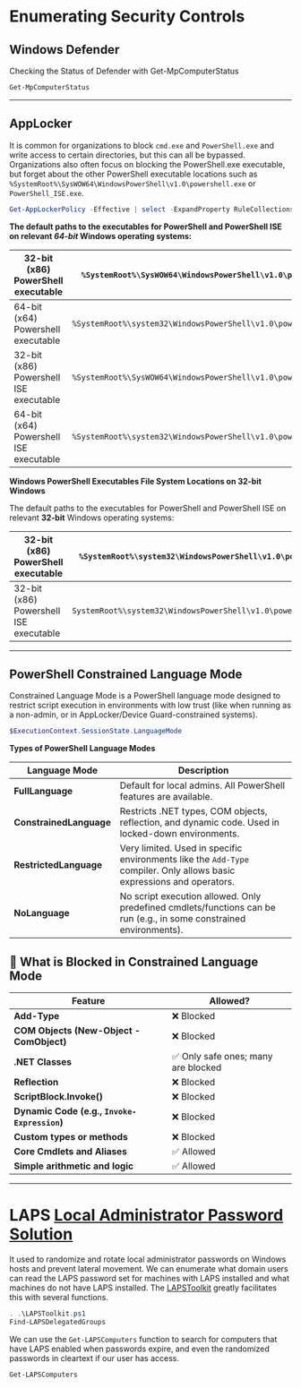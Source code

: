 # Enumerating Security Controls
## Windows Defender
Checking the Status of Defender with Get-MpComputerStatus
```powershell
Get-MpComputerStatus
```
---

## AppLocker
It is common for organizations to block `cmd.exe` and `PowerShell.exe` and write access to certain directories, but this can all be bypassed. Organizations also often focus on blocking the PowerShell.exe executable, but forget about the other PowerShell executable locations such as `%SystemRoot%\SysWOW64\WindowsPowerShell\v1.0\powershell.exe` or `PowerShell_ISE.exe`. 

```powershell
Get-AppLockerPolicy -Effective | select -ExpandProperty RuleCollections
```
**The default paths to the executables for PowerShell and PowerShell ISE on relevant _64-bit_ Windows operating systems:**

| 32-bit (x86) PowerShell executable     | `%SystemRoot%\SysWOW64\WindowsPowerShell\v1.0\powershell.exe`     |
| -------------------------------------- | ----------------------------------------------------------------- |
| 64-bit (x64) Powershell executable     | `%SystemRoot%\system32\WindowsPowerShell\v1.0\powershell.exe`     |
| 32-bit (x86) Powershell ISE executable | `%SystemRoot%\SysWOW64\WindowsPowerShell\v1.0\powershell_ise.exe` |
| 64-bit (x64) Powershell ISE executable | `%SystemRoot%\system32\WindowsPowerShell\v1.0\powershell_ise.exe` |

**Windows PowerShell Executables File System Locations on 32-bit Windows**

The default paths to the executables for PowerShell and PowerShell ISE on relevant **32-bit** Windows operating systems:

| 32-bit (x86) PowerShell executable     | `%SystemRoot%\system32\WindowsPowerShell\v1.0\powershell.exe`    |
| -------------------------------------- | ---------------------------------------------------------------- |
| 32-bit (x86) Powershell ISE executable | `SystemRoot%\system32\WindowsPowerShell\v1.0\powershell_ise.exe` |

---

## PowerShell Constrained Language Mode
Constrained Language Mode is a PowerShell language mode designed to restrict script execution in environments with low trust (like when running as a non-admin, or in AppLocker/Device Guard-constrained systems).
```powershell
$ExecutionContext.SessionState.LanguageMode
```
**Types of PowerShell Language Modes**

|Language Mode|Description|
|---|---|
|**FullLanguage**|Default for local admins. All PowerShell features are available.|
|**ConstrainedLanguage**|Restricts .NET types, COM objects, reflection, and dynamic code. Used in locked-down environments.|
|**RestrictedLanguage**|Very limited. Used in specific environments like the `Add-Type` compiler. Only allows basic expressions and operators.|
|**NoLanguage**|No script execution allowed. Only predefined cmdlets/functions can be run (e.g., in some constrained environments).|

## 🚫 **What is Blocked in Constrained Language Mode**

|Feature|Allowed?|
|---|---|
|**Add-Type**|❌ Blocked|
|**COM Objects (New-Object -ComObject)**|❌ Blocked|
|**.NET Classes**|✅ Only safe ones; many are blocked|
|**Reflection**|❌ Blocked|
|**ScriptBlock.Invoke()**|❌ Blocked|
|**Dynamic Code (e.g., `Invoke-Expression`)**|❌ Blocked|
|**Custom types or methods**|❌ Blocked|
|**Core Cmdlets and Aliases**|✅ Allowed|
|**Simple arithmetic and logic**|✅ Allowed|

---

# LAPS [Local Administrator Password Solution](https://www.microsoft.com/en-us/download/details.aspx?id=46899)

It used to randomize and rotate local administrator passwords on Windows hosts and prevent lateral movement. We can enumerate what domain users can read the LAPS password set for machines with LAPS installed and what machines do not have LAPS installed.
The [LAPSToolkit](https://github.com/leoloobeek/LAPSToolkit) greatly facilitates this with several functions.
```powershell
. .\LAPSToolkit.ps1
Find-LAPSDelegatedGroups
```
We can use the `Get-LAPSComputers` function to search for computers that have LAPS enabled when passwords expire, and even the randomized passwords in cleartext if our user has access.
```powershell
Get-LAPSComputers
```
